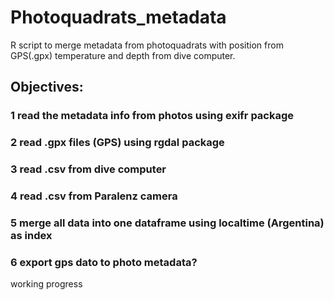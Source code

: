 # Photoquadrats_metadata
R script to merge metadata from photoquadrats with position from GPS(.gpx) temperature and depth from dive computer.

## Objectives:
### 1 read the metadata info from photos using exifr package 
### 2 read .gpx files (GPS) using rgdal package
### 3 read .csv from dive computer
### 4 read .csv from Paralenz camera
### 5 merge all data into one dataframe using localtime (Argentina) as index
### 6 export gps dato to photo metadata?

working progress
